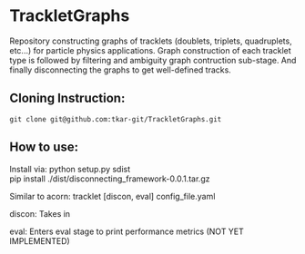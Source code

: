 # TrackletGraphs
Repository constructing graphs of tracklets (doublets, triplets, quadruplets, etc...) for particle physics applications.
Graph construction of each tracklet type is followed by filtering and ambiguity graph contruction sub-stage.
And finally disconnecting the graphs to get well-defined tracks.

## Cloning Instruction:
```
git clone git@github.com:tkar-git/TrackletGraphs.git
```

## How to use:
Install via:    python setup.py sdist    
                pip install ./dist/disconnecting_framework-0.0.1.tar.gz
            
Similar to acorn: tracklet [discon, eval] config_file.yaml

discon: Takes in 

eval: Enters eval stage to print performance metrics (NOT YET IMPLEMENTED)